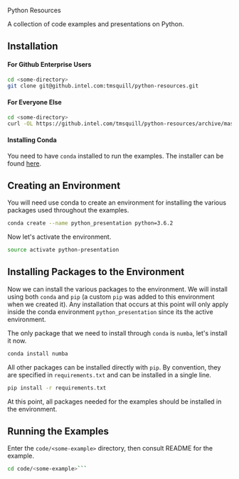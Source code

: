 Python Resources

A collection of code examples and presentations on Python.

## Installation

#### For Github Enterprise Users

```bash
cd <some-directory>
git clone git@github.intel.com:tmsquill/python-resources.git
```

#### For Everyone Else

```bash
cd <some-directory>
curl -OL https://github.intel.com/tmsquill/python-resources/archive/master.zip && unzip master.zip && rm master.zip
```

#### Installing Conda

You need to have ```conda``` installed to run the examples. The installer can be found [here](https://conda.io/miniconda.html).

## Creating an Environment

You will need use conda to create an environment for installing the various packages used throughout the examples.

```bash
conda create --name python_presentation python=3.6.2
```

Now let's activate the environment.

```bash
source activate python-presentation
```

## Installing Packages to the Environment

Now we can install the various packages to the environment. We will install using both ```conda``` and ```pip``` (a custom ```pip``` was added to this environment when we created it). Any installation that occurs at this point will only apply inside the conda environment ```python_presentation``` since its the active environment.

The only package that we need to install through ```conda``` is ```numba```, let's install it now.

```bash
conda install numba
```

All other packages can be installed directly with ```pip```. By convention, they are specified in ```requirements.txt``` and can be installed in a single line.

```bash
pip install -r requirements.txt
```

At this point, all packages needed for the examples should be installed in the environment.

## Running the Examples

Enter the ```code/<some-example>``` directory, then consult README for the example.

```bash
cd code/<some-example>```
```
